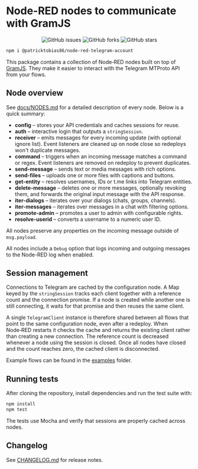 # Node-RED nodes to communicate with GramJS

<p align="center">
<img alt="GitHub issues" src="https://img.shields.io/github/issues/patricktobias86/node-red-telegram-account?color=56BEB8" />
<img alt="GitHub forks" src="https://img.shields.io/github/forks/patricktobias86/node-red-telegram-account?color=56BEB8" />
<img alt="GitHub stars" src="https://img.shields.io/github/stars/patricktobias86/node-red-telegram-account?color=56BEB8" />
</p>

```bash
npm i @patricktobias86/node-red-telegram-account
```

This package contains a collection of Node‑RED nodes built on top of [GramJS](https://gram.js.org/). They make it easier to interact with the Telegram MTProto API from your flows.

## Node overview

See [docs/NODES.md](docs/NODES.md) for a detailed description of every node. Below is a quick summary:

- **config** – stores your API credentials and caches sessions for reuse.
- **auth** – interactive login that outputs a `stringSession`.
- **receiver** – emits messages for every incoming update (with optional ignore list). Event listeners are cleaned up on node close so redeploys won't duplicate messages.
- **command** – triggers when an incoming message matches a command or regex. Event listeners are removed on redeploy to prevent duplicates.
- **send-message** – sends text or media messages with rich options.
- **send-files** – uploads one or more files with captions and buttons.
- **get-entity** – resolves usernames, IDs or t.me links into Telegram entities.
 - **delete-message** – deletes one or more messages, optionally revoking them, and forwards the original input message with the API response.
- **iter-dialogs** – iterates over your dialogs (chats, groups, channels).
- **iter-messages** – iterates over messages in a chat with filtering options.
- **promote-admin** – promotes a user to admin with configurable rights.
- **resolve-userid** – converts a username to a numeric user ID.

All nodes preserve any properties on the incoming message outside of <code>msg.payload</code>.

All nodes include a <code>Debug</code> option that logs incoming and outgoing messages to the Node-RED log when enabled.

## Session management

Connections to Telegram are cached by the configuration node. A Map keyed by the `stringSession` tracks each client together with a reference count and the connection promise. If a node is created while another one is still connecting, it waits for that promise and then reuses the same client.

A single `TelegramClient` instance is therefore shared between all flows that point to the same configuration node, even after a redeploy. When Node‑RED restarts it checks the cache and returns the existing client rather than creating a new connection. The reference count is decreased whenever a node using the session is closed. Once all nodes have closed and the count reaches zero, the cached client is disconnected.

Example flows can be found in the [examples](examples) folder.

## Running tests

After cloning the repository, install dependencies and run the test suite with:

```bash
npm install
npm test
```

The tests use Mocha and verify that sessions are properly cached across nodes.

## Changelog

See [CHANGELOG.md](CHANGELOG.md) for release notes.
